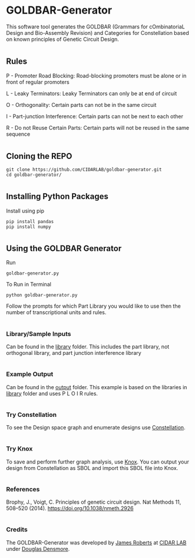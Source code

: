 # GOLDBAR-Generator
This software tool generates the GOLDBAR (Grammars for cOmbinatoriaL Design and Bio-Assembly Revision) and Categories for Constellation based on known principles of Genetic Circuit Design.

#
## Rules
P - Promoter Road Blocking: Road-blocking promoters must be alone or in front of regular promoters

L - Leaky Terminators: Leaky Terminators can only be at end of circuit

O - Orthogonality: Certain parts can not be in the same circuit

I - Part-junction Interference: Certain parts can not be next to each other 

R - Do not Reuse Certain Parts: Certain parts will not be reused in the same sequence

#
## Cloning the REPO
```
git clone https://github.com/CIDARLAB/goldbar-generator.git
cd goldbar-generator/
```

#
## Installing Python Packages
Install using pip
```
pip install pandas
pip install numpy
```

#
## Using the GOLDBAR Generator
Run
```
goldbar-generator.py
```
To Run in Terminal
```
python goldbar-generator.py
```

Follow the prompts for which Part Library you would like to use then the number of transcriptional units and rules.

#
### Library/Sample Inputs
Can be found in the [library](/library/) folder. This includes the part library, not orthogonal library, and part junction interference library

#
### Example Output
Can be found in the [output](/output/) folder. This example is based on the libraries in [library](/library/) folder and uses P L O I R rules.

#
### Try Constellation
To see the Design space graph and enumerate designs use [Constellation](https://github.com/CIDARLAB/constellation-js.git).

#
### Try Knox
To save and perform further graph analysis, use [Knox](https://github.com/CIDARLAB/knox.git). You can output your design from Constellation as SBOL and import this SBOL file into Knox.

#
### References
Brophy, J., Voigt, C. Principles of genetic circuit design. Nat Methods 11, 508–520 (2014). https://doi.org/10.1038/nmeth.2926

#
### Credits
The GOLDBAR-Generator was developed by [James Roberts]([https://github.com/Jamesr787]) at [CIDAR LAB](https://www.cidarlab.org) under [Douglas Densmore](https://www.cidarlab.org/doug-densmore).

#
